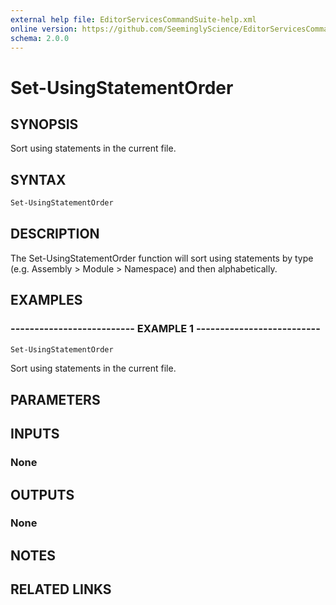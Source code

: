 ```yaml
---
external help file: EditorServicesCommandSuite-help.xml
online version: https://github.com/SeeminglyScience/EditorServicesCommandSuite/blob/master/docs/en-US/Set-UsingStatementOrder.md
schema: 2.0.0
---
```


# Set-UsingStatementOrder

## SYNOPSIS

Sort using statements in the current file.

## SYNTAX

```powershell
Set-UsingStatementOrder
```

## DESCRIPTION

The Set-UsingStatementOrder function will sort using statements by type (e.g. Assembly \> Module \> Namespace) and then alphabetically.

## EXAMPLES

### -------------------------- EXAMPLE 1 --------------------------

```powershell
Set-UsingStatementOrder
```

Sort using statements in the current file.

## PARAMETERS

## INPUTS

### None

## OUTPUTS

### None

## NOTES

## RELATED LINKS
